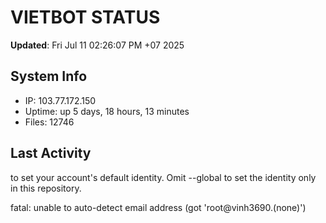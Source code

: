 # VIETBOT STATUS
**Updated**: Fri Jul 11 02:26:07 PM +07 2025

## System Info
- IP: 103.77.172.150
- Uptime: up 5 days, 18 hours, 13 minutes
- Files: 12746

## Last Activity

to set your account's default identity.
Omit --global to set the identity only in this repository.

fatal: unable to auto-detect email address (got 'root@vinh3690.(none)')
